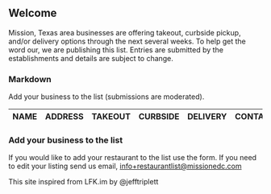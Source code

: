 ## Welcome

Mission, Texas area businesses are offering takeout, curbside pickup, and/or delivery options through the next several weeks. To help get the word our, we are publishing this list. Entries are submitted by the establishments and details are subject to change.

### Markdown

Add your business to the list (submissions are moderated).

NAME | ADDRESS | TAKEOUT | CURBSIDE | DELIVERY | CONTACT
-|-|-|-|-|-

### Add your business to the list

If you would like to add your restaurant to the list use the form. 
If you need to edit your listing send us email, info+restaurantlist@missionedc.com

This site inspired from LFK.im by @jefftriplett
